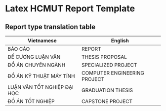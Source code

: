 # Latex HCMUT Report Template

## Report type translation table

| Vietnamese                  | English                      |
| --------------------------- | ---------------------------- |
| BÁO CÁO                     | REPORT                       |
| ĐỀ CƯƠNG LUẬN VĂN           | THESIS PROPOSAL              |
| ĐỒ ÁN CHUYÊN NGÀNH          | SPECIALIZED PROJECT          |
| ĐỒ ÁN KỸ THUẬT MÁY TÍNH     | COMPUTER ENGINEERING PROJECT |
| LUẬN VĂN TỐT NGHIỆP ĐẠI HỌC | GRADUATION THESIS            |
| ĐỒ ÁN TỐT NGHIỆP            | CAPSTONE PROJECT             |
